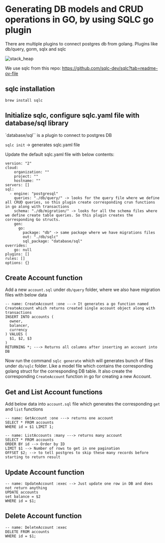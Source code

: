 # Generating DB models and CRUD operations in GO, by using SQLC go plugin

There are multiple plugins to connect postgres db from golang. Plugins like db/query, gorm, sqlx and sqlc

![stack_heap](images/04.drawio.png "icon")

We use sqlc from this repo: https://github.com/sqlc-dev/sqlc?tab=readme-ov-file

## sqlc installation

`brew install sqlc`

## Initialize sqlc, configure sqlc.yaml file with database/sql library

`database/sql`` is a plugin to connect to postgres DB


`sqlc init` -> generates sqlc.yaml file

Update the default sqlc.yaml file with below contents:

```
version: "2"
cloud:
    organization: ""
    project: ""
    hostname: ""
servers: []
sql:
  - engine: "postgresql"
    queries: "./db/query/" -> looks for the query file where we define all CRUD queries, so this plugin create corresponding crun functions in go along with transactions
    schema: "./db/migration/" -> looks for all the schema files where we define create table queries. So this plugin creates the corresponding Go structs.
    gen:
      go:
        package: "db" -> same package where we have migrations files
        out: "./db/sqlc" 
        sql_package: "database/sql"
overrides:
    go: null
plugins: []
rules: []
options: {}

```

## Create Account function

Add a new `account.sql` under `db/query` folder, where we also have migration files with below data

```
-- name: CreateAccount :one ---> It generates a go function named CreateAccount which returns created single account object along with transactions
INSERT INTO accounts (
  owner,
  balancer,
  currency
) VALUES (
  $1, $2, $3
)
RETURNING *; ---> Returns all columns after inserting an account into DB
```

Now run the command `sqlc generate` which will generates bunch of files under `db/sqlc` folder. Like a model file which contains the corresponding golang struct for the corresponding DB table. It also create the corresponding `CreateAccount` function in go for creating a new Account.   

## Get and List Account functions 

Add below data into `account.sql` file which generates the corresponding `get` and `list` functions
```
-- name: GetAccount :one ---> returns one account
SELECT * FROM accounts
WHERE id = $1 LIMIT 1;

-- name: ListAccounts :many ---> returns many account
SELECT * FROM accounts
ORDER BY id --> Order by ID
LIMIT $1 --> Number of rows to get in one pagination
OFFSET $2; --> to tell postgres to skip these many records before starting to return result
```

## Update Account function

```
-- name: UpdateAccount :exec --> Just update one row in DB and does not return anything
UPDATE accounts
set balance = $2
WHERE id = $1;
```

## Delete Account function

```
-- name: DeleteAccount :exec
DELETE FROM accounts
WHERE id = $1;
```